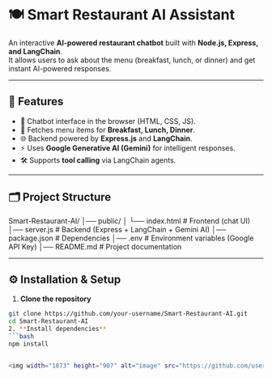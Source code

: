 # 🍽️ Smart Restaurant AI Assistant

An interactive **AI-powered restaurant chatbot** built with **Node.js, Express, and LangChain**.  
It allows users to ask about the menu (breakfast, lunch, or dinner) and get instant AI-powered responses.

---

## 🚀 Features
- 🤖 Chatbot interface in the browser (HTML, CSS, JS).  
- 🍛 Fetches menu items for **Breakfast, Lunch, Dinner**.  
- 🌐 Backend powered by **Express.js** and **LangChain**.  
- ⚡ Uses **Google Generative AI (Gemini)** for intelligent responses.  
- 🛠️ Supports **tool calling** via LangChain agents.  

---

## 🗂️ Project Structure
Smart-Restaurant-AI/
│── public/
│ └── index.html # Frontend (chat UI)
│── server.js # Backend (Express + LangChain + Gemini AI)
│── package.json # Dependencies
│── .env # Environment variables (Google API Key)
│── README.md # Project documentation


---

## ⚙️ Installation & Setup

1. **Clone the repository**
```bash
git clone https://github.com/your-username/Smart-Restaurant-AI.git
cd Smart-Restaurant-AI
2. **Install dependencies**
```bash
npm install


<img width="1873" height="907" alt="image" src="https://github.com/user-attachments/assets/358a43a2-de64-4abd-98a0-6bb70677cbe0" />
